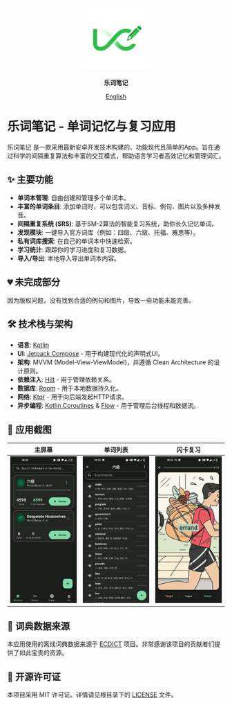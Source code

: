 <div align="center">
  <img src="./app/src/main/ic_launcher-playstore.png" alt="LexiNote Logo" width="150">
</div>

<div align="center">

**乐词笔记**

[English](./README.md)

</div>

# 乐词笔记 - 单词记忆与复习应用

乐词笔记 是一款采用最新安卓开发技术构建的、功能现代且简单的App。旨在通过科学的间隔重复算法和丰富的交互模式，帮助语言学习者高效记忆和管理词汇。

## ✨ 主要功能

- **单词本管理**: 自由创建和管理多个单词本。
- **丰富的单词条目**: 添加单词时，可以包含词义、音标、例句、图片以及多种发音。
- **间隔重复系统 (SRS)**: 基于SM-2算法的智能复习系统，助你长久记忆单词。
- **发现模块**: 一键导入官方词库（例如：四级、六级、托福、雅思等）。
- **私有词库搜索**: 在自己的单词本中快速检索。
- **学习统计**: 跟踪你的学习进度和复习数据。
- **导入/导出**: 本地导入导出单词本内容。


## 💔 未完成部分

因为版权问题，没有找到合适的例句和图片，导致一些功能未能完善。


## 🛠️ 技术栈与架构

- **语言**: [Kotlin](https://kotlinlang.org/)
- **UI**: [Jetpack Compose](https://developer.android.com/jetpack/compose) - 用于构建现代化的声明式UI。
- **架构**: MVVM (Model-View-ViewModel)，并遵循 Clean Architecture 的设计原则。
- **依赖注入**: [Hilt](https://developer.android.com/training/dependency-injection/hilt-android) - 用于管理依赖关系。
- **数据库**: [Room](https://developer.android.com/training/data-storage/room) - 用于本地数据持久化。
- **网络**: [Ktor](https://ktor.io/) - 用于向后端发起HTTP请求。
- **异步编程**: [Kotlin Coroutines](https://kotlinlang.org/docs/coroutines-overview.html) & [Flow](https://kotlinlang.org/docs/flow.html) - 用于管理后台线程和数据流。

## 📸 应用截图

| 主屏幕 | 单词列表 | 闪卡复习 |
| :---: | :---: | :---: |
| ![主屏幕](assets/screenshot_01.jpeg) | ![单词列表](assets/screenshot_06.jpeg) | ![闪卡复习](assets/screenshot_05.jpeg) |


## 📖 词典数据来源

本应用使用的离线词典数据来源于 [ECDICT](https://github.com/skywind3000/ECDICT) 项目。非常感谢该项目的贡献者们提供了如此宝贵的资源。

## 📄 开源许可证

本项目采用 MIT 许可证。详情请见根目录下的 [LICENSE](../LICENSE) 文件。
